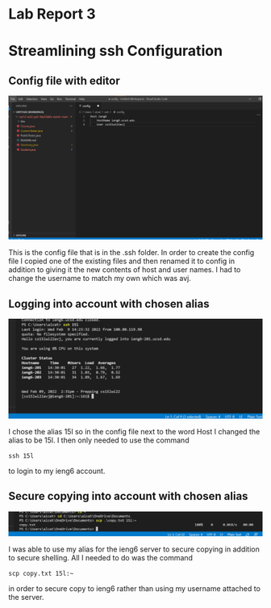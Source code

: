 # Lab Report 3
# Streamlining ssh Configuration
## Config file with editor
![Image](pictures/lab3img1.PNG)

This is the config file that is in the .ssh folder. In order to create the config file I copied one of the existing files and then renamed it to config in addition to giving it the new contents of host and user names. I had to change the username to match my own which was avj.

## Logging into account with chosen alias
![Image](pictures/lab3img2.PNG)

I chose the alias 15l so in the config file next to the word Host I changed the alias to be 15l. I then only needed to use the command
```
ssh 15l
```
to login to my ieng6 account.

## Secure copying into account with chosen alias
![Image](pictures/lab3img3.PNG)

I was able to use my alias for the ieng6 server to secure copying in addition to secure shelling. All I needed to do was the command
```
scp copy.txt 15l:~
```
in order to secure copy to ieng6 rather than using my username attached to the server.
